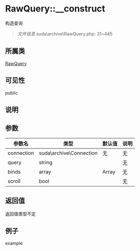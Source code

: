 # RawQuery::__construct
构造查询
> *文件信息* suda\archive\RawQuery.php: 31~445
## 所属类 

[RawQuery](../RawQuery.md)

## 可见性

  public  
## 说明



## 参数

| 参数名 | 类型 | 默认值 | 说明 |
|--------|-----|-------|-------|
| connection |  suda\archive\Connection | 无 | 无 |
| query |  string |  | 无 |
| binds |  array | Array | 无 |
| scroll |  bool |  | 无 |

## 返回值
返回值类型不定

## 例子

example